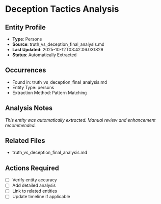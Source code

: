 # Deception Tactics Analysis

## Entity Profile
- **Type**: Persons
- **Source**: truth_vs_deception_final_analysis.md
- **Last Updated**: 2025-10-12T03:42:06.031829
- **Status**: Automatically Extracted

## Occurrences
- Found in: truth_vs_deception_final_analysis.md
- Entity Type: persons
- Extraction Method: Pattern Matching

## Analysis Notes
*This entity was automatically extracted. Manual review and enhancement recommended.*

## Related Files
- truth_vs_deception_final_analysis.md

## Actions Required
- [ ] Verify entity accuracy
- [ ] Add detailed analysis
- [ ] Link to related entities
- [ ] Update timeline if applicable
